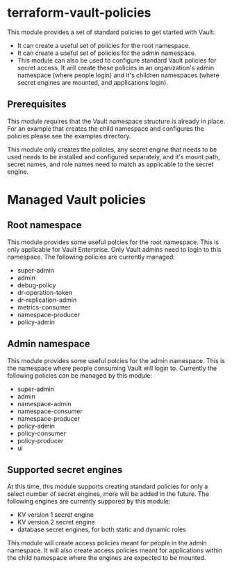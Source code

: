 
# terraform-vault-policies

This module provides a set of standard policies to get started with Vault:

* It can create a useful set of policies for the root namespace.
* It can create a useful set of policies for the admin namespace.
* This module can also be used to configure standard Vault policies for secret access. It will create these policies in an organization's admin namespace (where people login) and it's children namespaces (where secret engines are mounted, and applications login).

## Prerequisites

This module requires that the Vault namespace structure is already in place. For an example that creates the child namespace and configures the policies please see the examples directory.

This module only creates the policies, any secret engine that needs to be used needs to be installed and configured separately, and it's mount path, secret names, and role names need to match as applicable to the secret engine.

# Managed Vault policies

## Root namespace

This module provides some useful polcies for the root namespace. This is only applicable for Vault Enterprise. Only Vault admins need to login to this namespace. The following policies are currently managed:

* super-admin
* admin
* debug-policy
* dr-operation-token
* dr-replication-admin
* metrics-consumer
* namespace-producer
* policy-admin

## Admin namespace

This module provides some useful polcies for the admin namespace. This is the namespace where people consuming Vault will login to. Currently the following policies can be managed by this module:

* super-admin
* admin
* namespace-admin
* namespace-consumer
* namespace-producer
* policy-admin
* policy-consumer
* policy-producer
* ui

## Supported secret engines

At this time, this module supports creating standard policies for only a select number of secret engines, more will be added in the future. The following engines are currently suppored by this module:

* KV version 1 secret engine
* KV version 2 secret engine
* database secret engines, for both static and dynamic roles
 
This module will create access policies meant for people in the admin namespace. It will also create access policies meant for applications within the child namespace where the engines are expected to be mounted.

